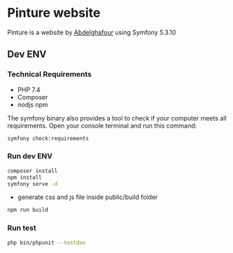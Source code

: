 # Pinture website

Pinture is a website by [Abdelghafour](https://elmarzougui.net/) using Symfony 5.3.10

## Dev ENV
### Technical Requirements

* PHP 7.4
* Composer
* nodjs npm

The symfony binary also provides a tool to check if your computer meets all requirements. Open your console terminal and run this command:

```bash
symfony check:requirements
```

### Run dev ENV

```bash
composer install
npm install
symfony serve -d
```
* generate css and js file  inside  public/build folder

```bash
npm run build
```

### Run test

```bash
php bin/phpunit --testdox
```